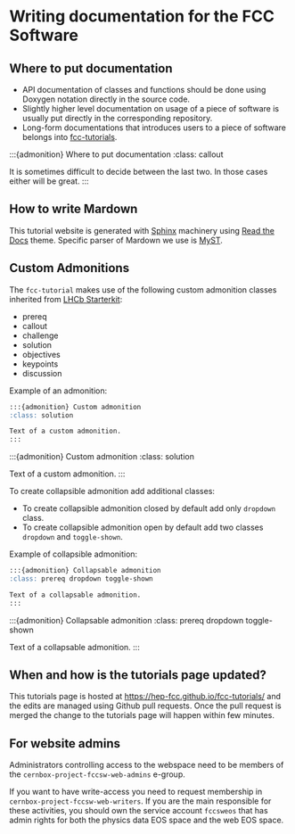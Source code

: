 # Writing documentation for the FCC Software


## Where to put documentation

- API documentation of classes and functions should be done using Doxygen
    notation directly in the source code.
- Slightly higher level documentation on usage of a piece of software is
    usually put directly in the corresponding repository.
- Long-form documentations that introduces users to a piece of software belongs
    into [fcc-tutorials](https://hep-fcc.github.io/fcc-tutorials/).

:::{admonition} Where to put documentation
:class: callout

It is sometimes difficult to decide between the last two. In those cases either
will be great.
:::


## How to write Mardown

This tutorial website is generated with [Sphinx](https://www.sphinx-doc.org/)
machinery using [Read the Docs](https://readthedocs.org/) theme. Specific
parser of Mardown we use is [MyST](https://myst-parser.readthedocs.io).


## Custom Admonitions

The `fcc-tutorial` makes use of the following custom admonition classes
inherited from [LHCb Starterkit](https://lhcb.github.io/starterkit-lessons/):

* prereq
* callout
* challenge
* solution
* objectives
* keypoints
* discussion

Example of an admonition:
```markdown
:::{admonition} Custom admonition
:class: solution

Text of a custom admonition.
:::
```

:::{admonition} Custom admonition
:class: solution

Text of a custom admonition.
:::

To create collapsible admonition add additional classes:
* To create collapsible admonition closed by default add only `dropdown` class.
* To create collapsible admonition open by default add two classes `dropdown` and
  `toggle-shown`.

Example of collapsible admonition:
```markdown
:::{admonition} Collapsable admonition
:class: prereq dropdown toggle-shown

Text of a collapsable admonition.
:::
```

:::{admonition} Collapsable admonition
:class: prereq dropdown toggle-shown

Text of a collapsable admonition.
:::


## When and how is the tutorials page updated?

This tutorials page is hosted at <https://hep-fcc.github.io/fcc-tutorials/> and
the edits are managed using Github pull requests. Once the pull request is
merged the change to the tutorials page will happen within few minutes.


## For website admins

Administrators controlling access to the webspace need to be members of the
`cernbox-project-fccsw-web-admins` e-group.

If you want to have write-access you need to request membership in
`cernbox-project-fccsw-web-writers`. If you are the main responsible for these
activities, you should own the service account `fccsweos` that has admin rights
for both the physics data EOS space and the web EOS space.
